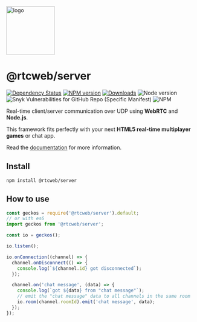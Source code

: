 <a href="http://geckos.io">
<img src="https://github.com/geckosio/geckos.io/raw/master/readme/logo-256.png" alt="logo" width="128">
</a>

# @rtcweb/server

[![Dependency Status](https://david-dm.org/geckosio/geckos.io/status.svg?path=packages/server&style=flat-square)](https://david-dm.org/geckosio/geckos.io?path=packages%2Fserver)
[![NPM version](https://img.shields.io/npm/v/@rtcweb/server.svg?style=flat-square)](https://www.npmjs.com/package/@rtcweb/server)
[![Downloads](https://img.shields.io/npm/dm/@rtcweb/server.svg?style=flat-square)](https://www.npmjs.com/package/@rtcweb/server)
![Node version](https://img.shields.io/node/v/@rtcweb/server.svg?style=flat-square)
![Snyk Vulnerabilities for GitHub Repo (Specific Manifest)](https://img.shields.io/snyk/vulnerabilities/github/geckosio/geckos.io/packages/server/package.json.svg?style=flat-square)
![NPM](https://img.shields.io/npm/l/@rtcweb/server.svg?style=flat-square)

Real-time client/server communication over UDP using **WebRTC** and **Node.js**.

This framework fits perfectly with your next **HTML5 real-time multiplayer games** or chat app.

Read the [documentation](https://github.com/geckosio/geckos.io) for more information.

## Install

```console
npm install @rtcweb/server
```

## How to use

```js
const geckos = require('@rtcweb/server').default;
// or with es6
import geckos from '@rtcweb/server';

const io = geckos();

io.listen();

io.onConnection((channel) => {
  channel.onDisconnect(() => {
    console.log(`${channel.id} got disconnected`);
  });

  channel.on('chat message', (data) => {
    console.log(`got ${data} from "chat message"`);
    // emit the "chat message" data to all channels in the same room
    io.room(channel.roomId).emit('chat message', data);
  });
});
```
